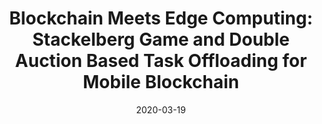 ---
title: "Blockchain Meets Edge Computing: Stackelberg Game and Double Auction Based Task Offloading for Mobile Blockchain"
authors:
- Shaoyong Guo
- Yao Dai 
- Song Guo
- Xuesong Qiu
- Feng Qi

date: "2020-03-19"
doi: "10.1109/TVT.2020.2982000"

# Publication type.
# 1 = Conference paper; 2 = Journal article;
# 3 = Preprint Paper; 4 = Report; 5 = Book; 6 = Book section;
# 7 = Thesis; 8 = Patent
publication_types: ["2"]

# Publication name and optional abbreviated publication name.
publication: "*IEEE Transactions on Vehicular Technology*"
publication_short: "TVT (JCR-Q1)"

url_pdf: https://ieeexplore.ieee.org/document/9042359
# url_code: ''
# url_dataset: ''
# url_poster: ''
# url_project: ''
# url_slides: ''
# url_video: ''

---